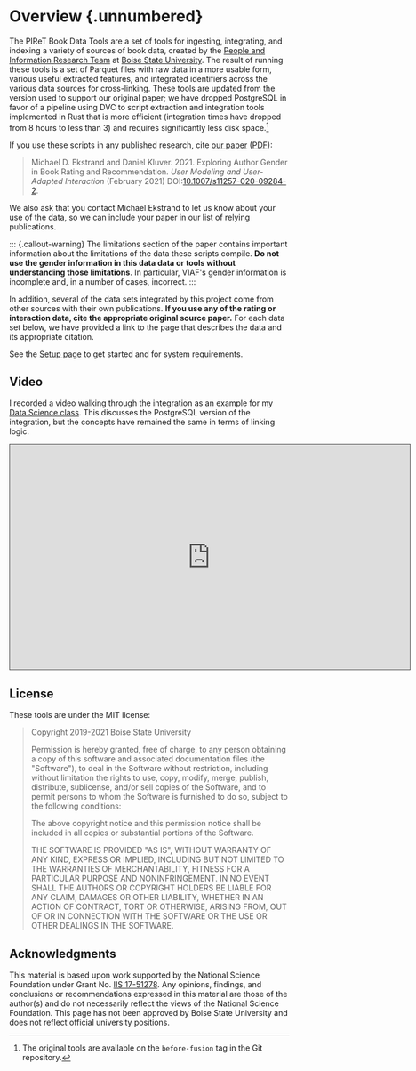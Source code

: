 # Overview {.unnumbered}

The PIReT Book Data Tools are a set of tools for ingesting, integrating, and
indexing a variety of sources of book data, created by the [People and
Information Research Team](https://piret.info) at [Boise State
University](https://boisestate.edu).  The result of running these tools is a set
of Parquet files with raw data in a more usable form, various useful extracted
features, and integrated identifiers across the various data sources for
cross-linking.  These tools are updated from the version used to support our
original paper; we have dropped PostgreSQL in favor of a pipeline using DVC to
script extraction and integration tools implemented in Rust that is more
efficient (integration times have dropped from 8 hours to less than 3) and
requires significantly less disk space.[^bftag]

[^bftag]: The original tools are available on the `before-fusion` tag in the Git repository.

If you use these scripts in any published research, cite [our paper][paper] ([PDF][]):

[paper]: https://md.ekstrandom.net/pubs/bag-extended
[PDF]: https://md.ekstrandom.net/pubs/bag2-preprint.pdf

> Michael D. Ekstrand and Daniel Kluver. 2021. Exploring Author Gender in Book Rating and Recommendation. <cite>User Modeling and User-Adapted Interaction</cite> (February 2021) DOI:[10.1007/s11257-020-09284-2](https://doi.org/10.1007/s11257-020-09284-2).

We also ask that you contact Michael Ekstrand to let us know about your use of the data, so we can
include your paper in our list of relying publications.

::: {.callout-warning}
The limitations section of the paper contains important information about
the limitations of the data these scripts compile.  **Do not use the gender information
in this data data or tools without understanding those limitations**.  In particular,
VIAF's gender information is incomplete and, in a number of cases, incorrect.
:::

In addition, several of the data sets integrated by this project come from other sources
with their own publications.  **If you use any of the rating or interaction data, cite the
appropriate original source paper.**  For each data set below, we have provided a link to the
page that describes the data and its appropriate citation.

See the [Setup page](using/setup.md) to get started and for system requirements.

## Video

I recorded a video walking through the integration as an example for my [Data Science class](https://cs533.ekstrandom.net).
This discusses the PostgreSQL version of the integration, but the concepts have remained the same in terms of linking logic.

<iframe src="https://boisestate.hosted.panopto.com/Panopto/Pages/Embed.aspx?id=3ddd5f50-f4bf-4c27-94fb-ac4a0042ab0b&autoplay=false&offerviewer=true&showtitle=true&showbrand=false&start=0&interactivity=all" height="405" width="720" style="border: 1px solid #464646;" allowfullscreen allow="autoplay"></iframe>

## License

These tools are under the MIT license:

> Copyright 2019-2021 Boise State University
>
> Permission is hereby granted, free of charge, to any person obtaining a copy of
> this software and associated documentation files (the "Software"), to deal in
> the Software without restriction, including without limitation the rights to
> use, copy, modify, merge, publish, distribute, sublicense, and/or sell copies of
> the Software, and to permit persons to whom the Software is furnished to do so,
> subject to the following conditions:
>
> The above copyright notice and this permission notice shall be included in all
> copies or substantial portions of the Software.
>
> THE SOFTWARE IS PROVIDED "AS IS", WITHOUT WARRANTY OF ANY KIND, EXPRESS OR
> IMPLIED, INCLUDING BUT NOT LIMITED TO THE WARRANTIES OF MERCHANTABILITY, FITNESS
> FOR A PARTICULAR PURPOSE AND NONINFRINGEMENT. IN NO EVENT SHALL THE AUTHORS OR
> COPYRIGHT HOLDERS BE LIABLE FOR ANY CLAIM, DAMAGES OR OTHER LIABILITY, WHETHER
> IN AN ACTION OF CONTRACT, TORT OR OTHERWISE, ARISING FROM, OUT OF OR IN
> CONNECTION WITH THE SOFTWARE OR THE USE OR OTHER DEALINGS IN THE SOFTWARE.

## Acknowledgments

This material is based upon work supported by the National Science Foundation
under Grant No. [IIS 17-51278](https://md.ekstrandom.net/research/career). Any
opinions, findings, and conclusions or recommendations expressed in this
material are those of the author(s) and do not necessarily reflect the views of
the National Science Foundation.  This page has not been approved by Boise State
University and does not reflect official university positions.
